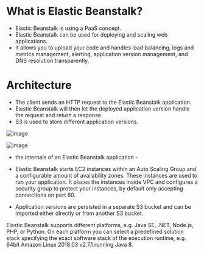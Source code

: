 
# What is Elastic Beanstalk?

- Elastic Beanstalk is using a PaaS concept.
- Elastic Beanstalk can be used for deploying and scaling web applications. 
- It allows you to upload your code and handles load balancing, logs and metrics management, alerting, application version management, and DNS resolution transparently.

# Architecture

- The client sends an HTTP request to the Elastic Beanstalk application. 
- Elastic Beanstalk will then let the deployed application version handle the request and return a response. 
- S3 is used to store different application versions.

![image](https://user-images.githubusercontent.com/5827617/59894809-f6ac6880-941c-11e9-9f1a-9631b0b71a73.png)


![image](https://user-images.githubusercontent.com/5827617/59894851-193e8180-941d-11e9-8ef1-5f1e06cdfb81.png)

- the internals of an Elastic Beanstalk application -

- Elastic Beanstalk starts EC2 instances within an Auto Scaling Group and a configurable amount of availability zones. These instances are used to run your application. It places the instances inside VPC and configures a security group to protect your instances, by default only accepting connections on port 80.

- Application versions are persisted in a separate S3 bucket and can be imported either directly or from another S3 bucket.

Elastic Beanstalk supports different platforms, e.g. Java SE, .NET, Node.js, PHP, or Python. On each platform you can select a predefined solution stack specifying the exact software stack of the execution runtime, e.g. 64bit Amazon Linux 2018.03 v2.7.1 running Java 8.
